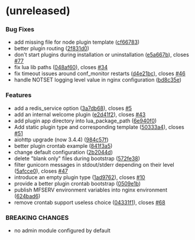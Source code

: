 <a name=""></a>
# (unreleased)


### Bug Fixes

* add missing file for node plugin template ([cf66783](https://github.com/metwork-framework/mfserv/commit/cf66783))
* better plugin routing ([2f831d0](https://github.com/metwork-framework/mfserv/commit/2f831d0))
* don't start plugins during installation or uninstallation ([e5a667b](https://github.com/metwork-framework/mfserv/commit/e5a667b)), closes [#77](https://github.com/metwork-framework/mfserv/issues/77)
* fix lua lib paths ([048af60](https://github.com/metwork-framework/mfserv/commit/048af60)), closes [#34](https://github.com/metwork-framework/mfserv/issues/34)
* fix timeout issues around conf_monitor restarts ([d4e21bc](https://github.com/metwork-framework/mfserv/commit/d4e21bc)), closes [#46](https://github.com/metwork-framework/mfserv/issues/46)
* handle NOTSET logging level value in nginx configuration ([bd8c35e](https://github.com/metwork-framework/mfserv/commit/bd8c35e))


### Features

* add a redis_service option ([3a7db68](https://github.com/metwork-framework/mfserv/commit/3a7db68)), closes [#5](https://github.com/metwork-framework/mfserv/issues/5)
* add an internal welcome plugin ([e2d41f2](https://github.com/metwork-framework/mfserv/commit/e2d41f2)), closes [#43](https://github.com/metwork-framework/mfserv/issues/43)
* add plugin app directory into lua_package_path ([6e940f0](https://github.com/metwork-framework/mfserv/commit/6e940f0))
* Add static plugin type and corresponding template ([50333a4](https://github.com/metwork-framework/mfserv/commit/50333a4)), closes [#51](https://github.com/metwork-framework/mfserv/issues/51)
* aiohttp upgrade (now 3.4.4) ([984c57f](https://github.com/metwork-framework/mfserv/commit/984c57f))
* better plugin crontab example ([841f3a5](https://github.com/metwork-framework/mfserv/commit/841f3a5))
* change default configuration ([2b2044d](https://github.com/metwork-framework/mfserv/commit/2b2044d))
* delete "blank only" files during bootstrap ([572fe38](https://github.com/metwork-framework/mfserv/commit/572fe38))
* filter gunicorn messages in stdout/stderr depending on their level ([5afcce0](https://github.com/metwork-framework/mfserv/commit/5afcce0)), closes [#47](https://github.com/metwork-framework/mfserv/issues/47)
* introduce an empty plugin type ([1ad9762](https://github.com/metwork-framework/mfserv/commit/1ad9762)), closes [#10](https://github.com/metwork-framework/mfserv/issues/10)
* provide a better plugin crontab bootstrap ([0509e1b](https://github.com/metwork-framework/mfserv/commit/0509e1b))
* publish MFSERV environment variables into nginx environment ([624bad6](https://github.com/metwork-framework/mfserv/commit/624bad6))
* remove crontab support useless choice ([04331f1](https://github.com/metwork-framework/mfserv/commit/04331f1)), closes [#68](https://github.com/metwork-framework/mfserv/issues/68)


### BREAKING CHANGES

* no admin module configured by default



